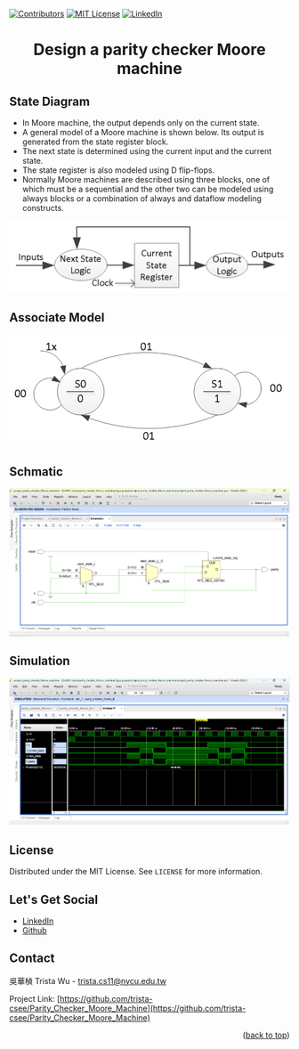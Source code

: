 <a name="readme-top"></a>
<!-- PROJECT SHIELDS -->
[![Contributors][contributors-shield]]()
[![MIT License][license-shield]][license-url]
[![LinkedIn][linkedin-shield]][linkedin-url]

<!-- PROJECT Name --> 
<h1 align="center">Design a parity checker Moore machine</h1>

<!--  State Diagram -->
## State Diagram
* In Moore machine, the output depends only on the current state.
* A general model of a Moore machine is shown below. Its output is generated from the state register block.
* The next state is determined using the current input and the current state.
* The state register is also modeled using D flip-flops.
* Normally Moore machines are described using three blocks, one of which must be a sequential and the other two can be modeled using always blocks or a combination of always and dataflow modeling constructs. 

![image](https://github.com/trista-csee/Parity_Checker_Moore_Machine/blob/main/three%20blocks%20Moore%20machine.png)

<!--  Associate Model -->
## Associate Model
![image](https://github.com/trista-csee/Parity_Checker_Moore_Machine/blob/main/state%20diagram.png)

<!-- Schmatic -->
## Schmatic
![image](https://github.com/trista-csee/Parity_Checker_Moore_Machine/blob/main/Schmatic.png)

<!-- Simulation -->
## Simulation
![image](https://github.com/trista-csee/Parity_Checker_Moore_Machine/blob/main/Simulation.png)

<!-- LICENSE -->
## License
Distributed under the MIT License. See `LICENSE` for more information.

<!-- LET'S GET SOCIAL -->
## Let's Get Social
* [LinkedIn](https://www.linkedin.com/in/%E8%8F%AF%E6%A5%A8-%E5%90%B3-363252241/)
* [Github](https://github.com/trista-csee)

<!-- CONTACT -->
## Contact
吳華楨 Trista Wu - trista.cs11@nycu.edu.tw

Project Link: [https://github.com/trista-csee/Parity_Checker_Moore_Machine](https://github.com/trista-csee/Parity_Checker_Moore_Machine)

<p align="right">(<a href="#readme-top">back to top</a>)</p>

<!-- MARKDOWN LINKS & IMAGES -->
[contributors-shield]: https://img.shields.io/badge/contributors-1-orange.svg?style=flat-square
[license-shield]: https://img.shields.io/badge/license-MIT-blue.svg?style=flat-square
[license-url]: https://choosealicense.com/licenses/mit
[linkedin-shield]: https://img.shields.io/badge/-LinkedIn-black.svg?style=flat-square&logo=linkedin&colorB=555
[linkedin-url]: https://www.linkedin.com/in/hua-chen-wu-363252241/
[product-screenshot]: ./images/projects/portfolio.jpg
